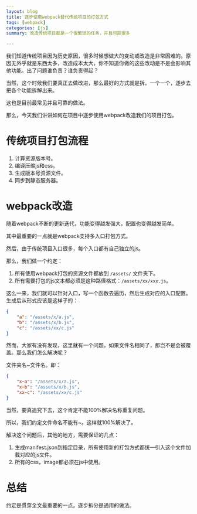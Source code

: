 ```yaml
---
layout: blog
title: 逐步使用webpack替代传统项目的打包方式
tags: [webpack]
categories: [js]
summary: 改造传统项目都是一个很繁琐的任务，并且问题很多

---
```


我们知道传统项目因为历史原因，很多时候想做大的变动或改造是非常困难的。原因无外乎就是东西太多，改造成本太大，你不知道你做的这些改动是不是会影响其他功能。出了问题谁负责？谁负责得起？

当然，这个时候我们要真正去做改进，那么最好的方式就是拆，一个一个，逐步去把各个功能拆解出来。

这也是目前最常见并且可靠的做法。

那么，今天我们讲讲如何在项目中逐步使用webpack改造我们的项目打包。

# 传统项目打包流程

1. 计算资源版本号。
2. 编译压缩js和css。
3. 生成版本号资源文件。
4. 同步到静态服务器。


# webpack改造

随着webpack不断的更新迭代，功能变得越发强大，配置也变得越发简单。

其中最重要的一点就是webpack支持多入口打包方式。

然后，由于传统项目入口很多，每个入口都有自己独立的js。

那么，我们做一个约定：

1. 所有使用webpack打包的资源文件都放到 `/assets/` 文件夹下。
2. 所有需要打包的js文本都必须是这种路径格式：`/assets/xx/xxx.js`。

这么一来，我们就可以针对入口，写一个函数去遍历，然后生成对应的入口配置。生成后从形式应该是这样子的：

```json
{
	"a": "/assets/x/a.js",
	"b": "/assets/x/b.js",
	"c": "/assets/xx/c.js"
}
```

然而，大家有没有发现，这里就有一个问题，如果文件名相同了，那岂不是会被覆盖。那么我们怎么解决呢？

文件夹名~文件名。即：

```json
{
	"x~a": "/assets/x/a.js",
	"x~b": "/assets/x/b.js",
	"xx~c": "/assets/xx/c.js"
}
```

当然，要真追究下去，这个肯定不能100%解决名称重复问题。

所以，我们约定文件命名不能有~。这样就100%解决了。

解决这个问题后，其他的地方，需要保证的几点：

1. 生成manifest.json到指定目录，所有使用新的打包方式都统一引入这个文件加载对应的js文件。
2. 所有的css，image都必须在js中使用。

# 总结

约定是贯穿全文最重要的一点。逐步拆分是通用的做法。